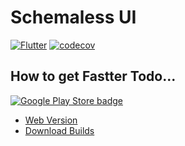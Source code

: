 # Schemaless UI

[![Flutter](https://github.com/prijindal/schemaless-ui/actions/workflows/flutter.yml/badge.svg)](https://github.com/prijindal/schemaless-ui/actions/workflows/flutter.yml)
[![codecov](https://codecov.io/gh/prijindal/schemaless-ui/branch/main/graph/badge.svg?token=75K4JMDVSJ)](https://codecov.io/gh/prijindal/schemaless-ui)

## How to get Fastter Todo...

[![Google Play Store badge](https://play.google.com/intl/en_us/badges/images/badge_new.png)](https://play.google.com/store/apps/details?id=com.prijindal.schemaless) &nbsp;&nbsp;

- [Web Version](https://schemaless-prijindal.web.app/)
- [Download Builds](https://nightly.link/prijindal/schemaless-ui/workflows/flutter/main)
